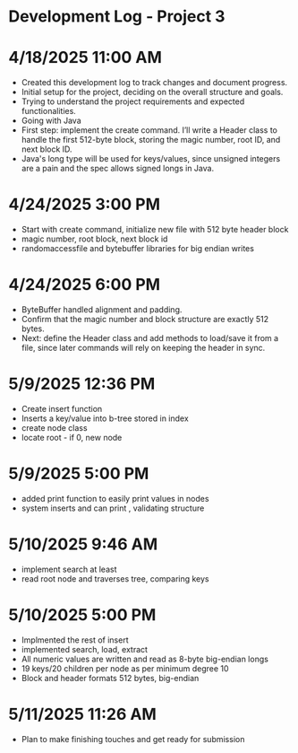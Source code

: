 # **Development Log - Project 3**

# 4/18/2025 11:00 AM
- Created this development log to track changes and document progress.
- Initial setup for the project, deciding on the overall structure and goals.
- Trying to understand the project requirements and expected functionalities.
- Going with Java 
- First step: implement the create command. I’ll write a Header class to handle the first 512-byte block, storing the magic number, root ID, and next block ID. 
- Java's long type will be used for keys/values, since unsigned integers are a pain and the spec allows signed longs in Java.

# 4/24/2025 3:00 PM
- Start with create command, initialize new file with 512 byte header block
- magic number, root block, next block id
- randomaccessfile and bytebuffer libraries for big endian writes

# 4/24/2025 6:00 PM
- ByteBuffer handled alignment and padding. 
- Confirm that the magic number and block structure are exactly 512 bytes. 
- Next: define the Header class and add methods to load/save it from a file, since later commands will rely on keeping the header in sync.

# 5/9/2025 12:36 PM
- Create insert function
- Inserts a key/value into b-tree stored in index
- create node class
- locate root - if 0, new node

# 5/9/2025 5:00 PM
- added print function to easily print values in nodes
- system inserts and can print , validating structure 

# 5/10/2025 9:46 AM
- implement search at least
- read root node and traverses tree, comparing keys 

# 5/10/2025 5:00 PM
- Implmented the rest of insert
- implemented search, load, extract
- All numeric values are written and read as 8-byte big-endian longs
- 19 keys/20 children per node as per minimum degree 10
- Block and header formats 512 bytes, big-endian

# 5/11/2025 11:26 AM
- Plan to make finishing touches and get ready for submission